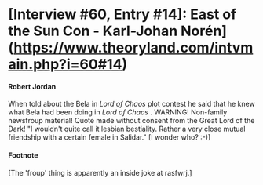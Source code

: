 # [Interview #60, Entry #14]: East of the Sun Con - Karl-Johan Norén](https://www.theoryland.com/intvmain.php?i=60#14)

#### Robert Jordan

When told about the Bela in
*Lord of Chaos*
plot contest he said that he knew what Bela had been doing in
*Lord of Chaos*
. WARNING! Non-family newsfroup material! Quote made without consent from the Great Lord of the Dark! "I wouldn't quite call it lesbian bestiality. Rather a very close mutual friendship with a certain female in Salidar." [I wonder who? :-)]

#### Footnote

[The 'froup' thing is apparently an inside joke at rasfwrj.]


